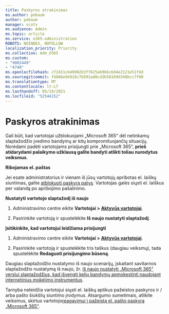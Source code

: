 ```yaml
---
title: Paskyros atrakinimas
ms.author: pebaum
author: pebaum
manager: scotv
ms.audience: Admin
ms.topic: article
ms.service: o365-administration
ROBOTS: NOINDEX, NOFOLLOW
localization_priority: Priority
ms.collection: Adm_O365
ms.custom:
- "9002449"
- "4748"
ms.openlocfilehash: cf2431cb49902b3f7625ab96bc6d4e2121e51fdd
ms.sourcegitcommit: f4866e94918c7b591ad0cd3b58169d340bcc7f00
ms.translationtype: MT
ms.contentlocale: lt-LT
ms.lasthandoff: 05/19/2021
ms.locfileid: "52544152"
---
```

# <a name="unlocking-an-account"></a>Paskyros atrakinimas

Gali būti, kad vartotojai užblokuojami „Microsoft 365“ dėl netinkamų slaptažodžio įvedimo bandymų ar kitų kompromituojančių situacijų. Norėdami padėti vartotojams prisijungti prie „Microsoft 365“, **prieš atidarydami palaikymo užklausą galite bandyti atlikti toliau nurodytus veiksmus**. 

**Ribojamas el. paštas**

Jei esate administratorius ir vienam iš jūsų vartotojų apribotas el. laiškų siuntimas, galite [atblokuoti paskyrą patys](/microsoft-365/security/office-365-security/removing-user-from-restricted-users-portal-after-spam). Vartotojas galės siųsti el. laiškus per valandą po apribojimo pašalinimo.

**Nustatyti vartotojo slaptažodį iš naujo**

1. Administravimo centre eikite **Vartotojai > [Aktyvūs vartotojai](https://admin.microsoft.com/Adminportal/Home?source=applauncher#/users)**.

2. Pasirinkite vartotoją ir spustelėkite **Iš naujo nustatyti slaptažodį**.

**Įsitikinkite, kad vartotojui leidžiama prisijungti**

1. Administravimo centre eikite **Vartotojai > [Aktyvūs vartotojai](https://admin.microsoft.com/Adminportal/Home?source=applauncher#/users)**.

2. Pasirinkite vartotoją ir spustelėkite tris taškus (daugiau veiksmų), tada spustelėkite **Redaguoti prisijungimo būseną**.

Daugiau slaptažodžio nustatymo iš naujo scenarijų, įskaitant savitarnos slaptažodžio nustatymą iš naujo, žr. [Iš naujo nustatyti „Microsoft 365“ verslui slaptažodžius, kad išvengti kelių bandymų apmokestinti naudojant internetinius mokėjimo instrumentus](/microsoft-365/admin/add-users/reset-passwords).

Tarnyba neleidžia vartotojui siųsti el. laiškų aptikus pažeistos paskyros ir / arba pašto šiukšlių siuntimo įrodymus. Atsargumo sumetimais, atlikite veiksmus, skirtus vartotojo[reagavimui į pažeistą el. pašto paskyrą „Microsoft 365“](/microsoft-365/security/office-365-security/responding-to-a-compromised-email-account).
